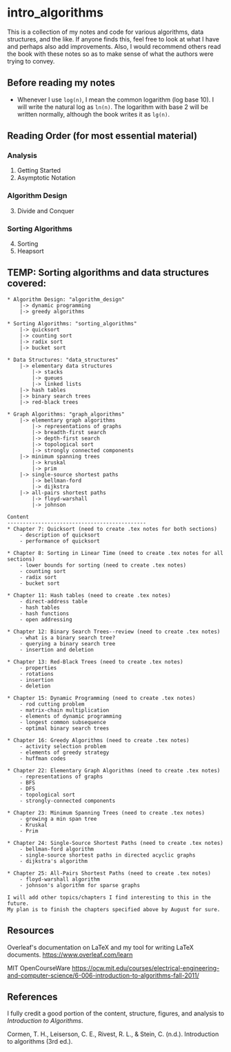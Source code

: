 # intro_algorithms

This is a collection of my notes and code for various algorithms, data structures, and the like. If anyone finds this, feel free to look at what I have and perhaps also add improvements. Also, I would recommend others read the book with these notes so as to make sense of what the authors were trying to convey.

## Before reading my notes
  * Whenever I use ```log(n)```, I mean the common logarithm (log base 10). I will write the natural log as ```ln(n)```. The logarithm with base 2 will be written normally, although the book writes it as ```lg(n)```.

## Reading Order (for most essential material)
### Analysis
1. Getting Started
2. Asymptotic Notation

### Algorithm Design
3. Divide and Conquer

### Sorting Algorithms
4. Sorting
5. Heapsort

## TEMP: Sorting algorithms and data structures covered: 
    * Algorithm Design: "algorithm_design"
        |-> dynamic programming
        |-> greedy algorithms
    
    * Sorting Algorithms: "sorting_algorithms"
        |-> quicksort
        |-> counting sort
        |-> radix sort
        |-> bucket sort

    * Data Structures: "data_structures"
        |-> elementary data structures
            |-> stacks
            |-> queues
            |-> linked lists
        |-> hash tables
        |-> binary search trees
        |-> red-black trees
    
    * Graph Algorithms: "graph_algorithms"
        |-> elementary graph algorithms
            |-> representations of graphs
            |-> breadth-first search
            |-> depth-first search
            |-> topological sort
            |-> strongly connected components
        |-> minimum spanning trees
            |-> kruskal
            |-> prim
        |-> single-source shortest paths
            |-> bellman-ford
            |-> dijkstra
        |-> all-pairs shortest paths
            |-> floyd-warshall
            |-> johnson
    
    Content
    ---------------------------------------------
    * Chapter 7: Quicksort (need to create .tex notes for both sections)
        - description of quicksort
        - performance of quicksort
    
    * Chapter 8: Sorting in Linear Time (need to create .tex notes for all sections)
        - lower bounds for sorting (need to create .tex notes)
        - counting sort
        - radix sort
        - bucket sort
    
    * Chapter 11: Hash tables (need to create .tex notes)
        - direct-address table
        - hash tables
        - hash functions
        - open addressing
    
    * Chapter 12: Binary Search Trees--review (need to create .tex notes)
        - what is a binary search tree?
        - querying a binary search tree
        - insertion and deletion
    
    * Chapter 13: Red-Black Trees (need to create .tex notes)
        - properties
        - rotations
        - insertion
        - deletion
    
    * Chapter 15: Dynamic Programming (need to create .tex notes)
        - rod cutting problem
        - matrix-chain multiplication
        - elements of dynamic programming
        - longest common subsequence
        - optimal binary search trees
    
    * Chapter 16: Greedy Algorithms (need to create .tex notes)
        - activity selection problem
        - elements of greedy strategy
        - huffman codes
    
    * Chapter 22: Elementary Graph Algorithms (need to create .tex notes)
        - representations of graphs
        - BFS
        - DFS
        - topological sort
        - strongly-connected components
    
    * Chapter 23: Minimum Spanning Trees (need to create .tex notes)
        - growing a min span tree
        - Kruskal
        - Prim
    
    * Chapter 24: Single-Source Shortest Paths (need to create .tex notes)
        - bellman-ford algorithm
        - single-source shortest paths in directed acyclic graphs
        - dijkstra's algorithm
    
    * Chapter 25: All-Pairs Shortest Paths (need to create .tex notes)
        - floyd-warshall algorithm
        - johnson's algorithm for sparse graphs

    I will add other topics/chapters I find interesting to this in the future.
    My plan is to finish the chapters specified above by August for sure.

## Resources
Overleaf's documentation on LaTeX and my tool for writing LaTeX documents.
https://www.overleaf.com/learn

MIT OpenCourseWare
https://ocw.mit.edu/courses/electrical-engineering-and-computer-science/6-006-introduction-to-algorithms-fall-2011/

## References
I fully credit a good portion of the content, structure, figures, and analysis to _Introduction to Algorithms_. 

Cormen, T. H., Leiserson, C. E., Rivest, R. L., & Stein, C. (n.d.). Introduction to algorithms (3rd ed.).
